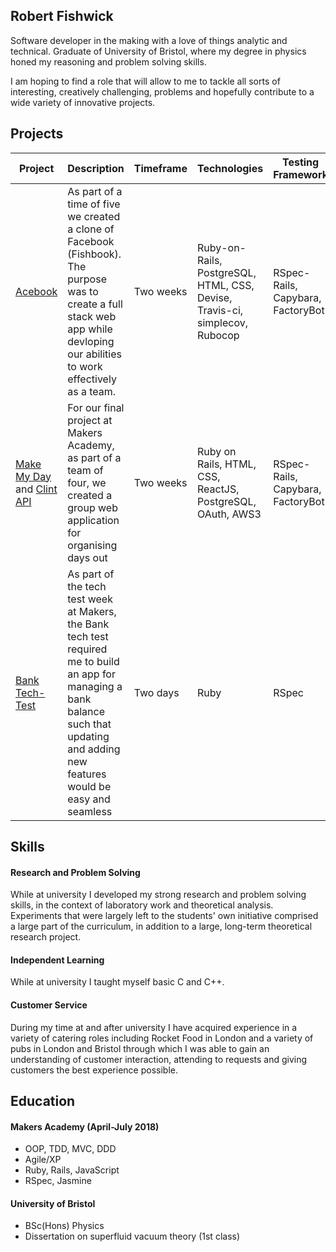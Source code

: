 ## Robert Fishwick

Software developer in the making with a love of things analytic and technical. Graduate of University of Bristol, where my degree in physics honed my reasoning and problem solving skills. 

I am hoping to find a role that will allow to me to tackle all sorts of interesting, creatively challenging, problems and hopefully contribute to a wide variety of innovative projects.

## Projects

| Project  | Description | Timeframe | Technologies | Testing Framework | Deployed App |
| ------------- | ------------- | ------------- | ------------- | ------------- | ------------- |
| [Acebook](https://github.com/revilo1882/acebook-rails-LAHWF)  | As part of a time of five we created a clone of Facebook (Fishbook). The purpose was to create a full stack web app while devloping our abilities to work effectively as a team.  | Two weeks | Ruby-on-Rails, PostgreSQL, HTML, CSS, Devise, Travis-ci, simplecov, Rubocop | RSpec-Rails, Capybara, FactoryBot | https://morning-everglades-97311.herokuapp.com/users/sign_in |
| [Make My Day](https://github.com/ZoeKavanagh/make_my_day_app) and [Clint API](https://github.com/afishcalledrob/clint_api) | For our final project at Makers Academy, as part of a team of four, we created a group web application for organising days out | Two weeks | Ruby on Rails, HTML, CSS, ReactJS, PostgreSQL, OAuth, AWS3 | RSpec-Rails, Capybara, FactoryBot | https://polar-beach-63507.herokuapp.com/ |
| [Bank Tech-Test](https://github.com/afishcalledrob/bank_tech_test) | As part of the tech test week at Makers, the Bank tech test required me to build an app for managing a bank balance such that updating and adding new features would be easy and seamless | Two days | Ruby | RSpec| |


## Skills

#### Research and Problem Solving

While at university I developed my strong research and problem solving skills, in the context of laboratory work and theoretical analysis. Experiments that were largely left to the students' own initiative comprised a large part of the curriculum, in addition to a large, long-term theoretical research project.

#### Independent Learning

While at university I taught myself basic C and C++.

#### Customer Service

During my time at and after university I have acquired experience in a variety of catering roles including Rocket Food in London and a variety of pubs in London and Bristol through which I was able to gain an understanding of customer interaction, attending to requests and giving customers the best experience possible.


## Education

#### Makers Academy (April-July 2018)

- OOP, TDD, MVC, DDD
- Agile/XP
- Ruby, Rails, JavaScript
- RSpec, Jasmine

#### University of Bristol

- BSc(Hons) Physics
- Dissertation on superfluid vacuum theory (1st class)

